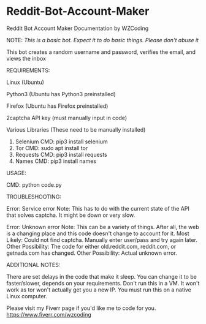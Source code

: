 # Reddit-Bot-Account-Maker

Reddit Bot Account Maker Documentation by WZCoding

NOTE:
*This is a basic bot. Expect it to do basic things. Please don't abuse it*

This bot creates a random username and password, verifies the email, and views the inbox

REQUIREMENTS:

Linux (Ubuntu)

Python3 (Ubuntu has Python3 preinstalled)

Firefox (Ubuntu has Firefox preinstalled)

2captcha API key (must manually input in code)

Various Libraries (These need to be manually installed)
1. Selenium CMD: pip3 install selenium
2. Tor CMD: sudo apt install tor
3. Requests CMD: pip3 install requests
4. Names CMD: pip3 install names

USAGE:

CMD: python code.py

TROUBLESHOOTING:

Error: Service error
Note: This has to do with the current state of the API that solves captcha. It might be down or very slow.

Error: Unknown error
Note: This can be a variety of things. After all, the web is a changing place and this code doesn't change to account for it.
Most Likely: Could not find captcha. Manually enter user/pass and try again later.
Other Possibility: The code for either old.reddit.com, reddit.com, or getnada.com has changed.
Other Possibility: Actual unknown error.

ADDITIONAL NOTES:

There are set delays in the code that make it sleep. You can change it to be faster/slower, depends on your requirements.
Don't run this in a VM. It won't work as tor won't actually get you a new IP. You must run this on a native Linux computer.

Please visit my Fiverr page if you'd like me to code for you.
https://www.fiverr.com/wzcoding

